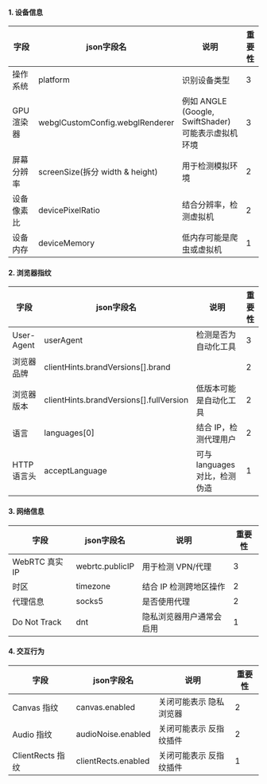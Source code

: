 #### 1. 设备信息

| 字段       | json字段名                      | 说明                                               | 重要性 |
| ---------- | ------------------------------- | -------------------------------------------------- | ------ |
| 操作系统   | platform                        | 识别设备类型                                       | 3      |
| GPU 渲染器 | webglCustomConfig.webglRenderer | 例如 ANGLE (Google, SwiftShader)可能表示虚拟机环境 | 3      |
| 屏幕分辨率 | screenSize(拆分 width & height) | 用于检测模拟环境                                   | 2      |
| 设备像素比 | devicePixelRatio                | 结合分辨率，检测虚拟机                             | 2      |
| 设备内存   | deviceMemory                    | 低内存可能是爬虫或虚拟机                           | 1      |

#### 2. 浏览器指纹

| 字段        | json字段名                              | 说明                         | 重要性 |
| ----------- | --------------------------------------- | ---------------------------- | ------ |
| User-Agent  | userAgent                               | 检测是否为自动化工具         | 3      |
| 浏览器品牌  | clientHints.brandVersions[].brand       |                              | 2      |
| 浏览器版本  | clientHints.brandVersions[].fullVersion | 低版本可能是自动化工具       | 2      |
| 语言        | languages[0]                            | 结合 IP，检测代理用户        | 2      |
| HTTP 语言头 | acceptLanguage                          | 可与 languages对比，检测伪造 | 1      |

#### 3. 网络信息

| 字段           | json字段名      | 说明                     | 重要性 |
| -------------- | --------------- | ------------------------ | ------ |
| WebRTC 真实 IP | webrtc.publicIP | 用于检测 VPN/代理        | 3      |
| 时区           | timezone        | 结合 IP 检测跨地区操作   | 2      |
| 代理信息       | socks5          | 是否使用代理             | 2      |
| Do Not Track   | dnt             | 隐私浏览器用户通常会启用 | 1      |

#### 4. 交互行为

| 字段             | json字段名          | 说明                    | 重要性 |
| ---------------- | ------------------- | ----------------------- | ------ |
| Canvas 指纹      | canvas.enabled      | 关闭可能表示 隐私浏览器 | 2      |
| Audio 指纹       | audioNoise.enabled  | 关闭可能表示 反指纹插件 | 2      |
| ClientRects 指纹 | clientRects.enabled | 关闭可能表示 反指纹插件 | 1      |